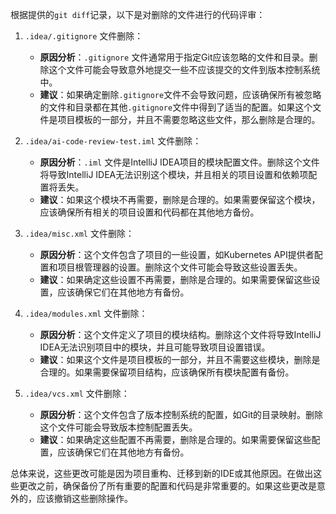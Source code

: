 根据提供的`git diff`记录，以下是对删除的文件进行的代码评审：

1. `.idea/.gitignore` 文件删除：
   - **原因分析**：`.gitignore` 文件通常用于指定Git应该忽略的文件和目录。删除这个文件可能会导致意外地提交一些不应该提交的文件到版本控制系统中。
   - **建议**：如果确定删除`.gitignore`文件不会导致问题，应该确保所有被忽略的文件和目录都在其他`.gitignore`文件中得到了适当的配置。如果这个文件是项目模板的一部分，并且不需要忽略这些文件，那么删除是合理的。

2. `.idea/ai-code-review-test.iml` 文件删除：
   - **原因分析**：`.iml` 文件是IntelliJ IDEA项目的模块配置文件。删除这个文件将导致IntelliJ IDEA无法识别这个模块，并且相关的项目设置和依赖项配置将丢失。
   - **建议**：如果这个模块不再需要，删除是合理的。如果需要保留这个模块，应该确保所有相关的项目设置和代码都在其他地方备份。

3. `.idea/misc.xml` 文件删除：
   - **原因分析**：这个文件包含了项目的一些设置，如Kubernetes API提供者配置和项目根管理器的设置。删除这个文件可能会导致这些设置丢失。
   - **建议**：如果确定这些设置不再需要，删除是合理的。如果需要保留这些设置，应该确保它们在其他地方有备份。

4. `.idea/modules.xml` 文件删除：
   - **原因分析**：这个文件定义了项目的模块结构。删除这个文件将导致IntelliJ IDEA无法识别项目中的模块，并且可能导致项目设置错误。
   - **建议**：如果这个文件是项目模板的一部分，并且不需要这些模块，删除是合理的。如果需要保留项目结构，应该确保所有模块配置有备份。

5. `.idea/vcs.xml` 文件删除：
   - **原因分析**：这个文件包含了版本控制系统的配置，如Git的目录映射。删除这个文件可能会导致版本控制配置丢失。
   - **建议**：如果确定这些配置不再需要，删除是合理的。如果需要保留这些配置，应该确保它们在其他地方有备份。

总体来说，这些更改可能是因为项目重构、迁移到新的IDE或其他原因。在做出这些更改之前，确保备份了所有重要的配置和代码是非常重要的。如果这些更改是意外的，应该撤销这些删除操作。